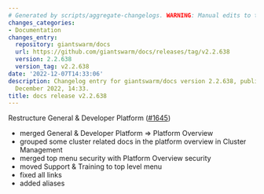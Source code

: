 ```yaml
---
# Generated by scripts/aggregate-changelogs. WARNING: Manual edits to this files will be overwritten.
changes_categories:
- Documentation
changes_entry:
  repository: giantswarm/docs
  url: https://github.com/giantswarm/docs/releases/tag/v2.2.638
  version: 2.2.638
  version_tag: v2.2.638
date: '2022-12-07T14:33:06'
description: Changelog entry for giantswarm/docs version 2.2.638, published on 07
  December 2022, 14:33.
title: docs release v2.2.638
---
```


Restructure General & Developer Platform ([#1645](https://github.com/giantswarm/docs/pull/1645))

 * merged General & Developer Platform => Platform Overview
 * grouped some cluster related docs in the platform overview in Cluster Management
 * merged top menu security with Platform Overview security
 * moved Support & Training to top level menu
 * fixed all links
 * added aliases
